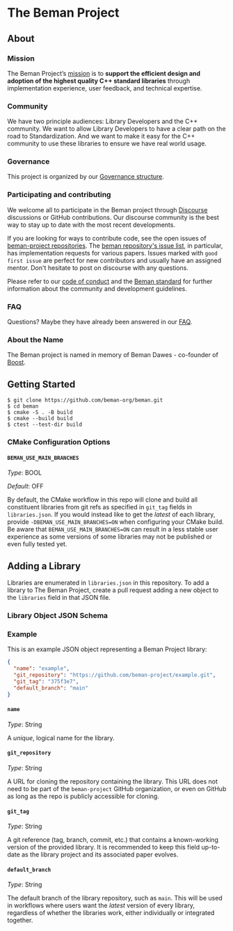 <!--
SPDX-License-Identifier: Apache-2.0 WITH LLVM-exception
-->

# The Beman Project

## About

### Mission

The Beman Project’s [mission](docs/MISSION_STATEMENT.md) is to **support the efficient design and adoption of the highest quality C++ standard libraries** through implementation experience, user feedback, and technical expertise.

### Community

We have two principle audiences: Library Developers and the C++ community.  We want to allow Library Developers to have a clear path on the road to Standardization.  And we want to make it easy for the C++ community to use these libraries to ensure we have real world usage.

### Governance

This project is organized by our [Governance structure](docs/GOVERNANCE.md).

### Participating and contributing

We welcome all to participate in the Beman project through 
[Discourse](https://discourse.boost.org/t/welcome-to-beman-project-development/3) discussions or GitHub contributions. Our discourse community is the best way to stay up to
date with the most recent developments.

If you are looking for ways to contribute code, see the open issues of [beman-project repositories](https://github.com/orgs/beman-project/repositories). The [beman repository's issue list](https://github.com/beman-project/beman/issues), in particular, has implementation requests for various papers. Issues marked with `good first issue` are perfect for new
contributors and usually have an assigned mentor. Don't hesitate to post on discourse with any questions.

Please refer to our [code of conduct](/docs/CODE_OF_CONDUCT.md) and the
[Beman standard](/docs/BEMAN_STANDARD.md) for further information about the community and
development guidelines.

### FAQ

Questions? Maybe they have already been answered in our [FAQ](docs/FAQ.md).

### About the Name

The Beman project is named in memory of Beman Dawes - co-founder of [Boost](https://www.boost.org).

## Getting Started

```
$ git clone https://github.com/beman-org/beman.git
$ cd beman
$ cmake -S . -B build
$ cmake --build build
$ ctest --test-dir build
```

### CMake Configuration Options

#### `BEMAN_USE_MAIN_BRANCHES`

*Type*: BOOL

*Default*: OFF

By default, the CMake workflow in this repo will clone and build all constituent libraries from git refs as specified in `git_tag` fields in `libraries.json`. If you would instead like to get the *latest* of each library, provide `-DBEMAN_USE_MAIN_BRANCHES=ON` when configuring your CMake build. Be aware that `BEMAN_USE_MAIN_BRANCHES=ON` can result in a less stable user experience as some versions of some libraries may not be published or even fully tested yet.

## Adding a Library

Libraries are enumerated in `libraries.json` in this repository. To add a library to The Beman Project, create a pull request adding a new object to the `libraries` field in that JSON file.

### Library Object JSON Schema

### Example

This is an example JSON object representing a Beman Project library:

```json
{
  "name": "example",
  "git_repository": "https://github.com/beman-project/example.git",
  "git_tag": "375f3e7",
  "default_branch": "main"
}
```

#### `name`

*Type*: String

A *unique*, logical name for the library.

#### `git_repository`

*Type*: String

A URL for cloning the repository containing the library. This URL does not need to be part of the `beman-project` GitHub organization, or even on GitHub as long as the repo is publicly accessible for cloning.

#### `git_tag`

*Type*: String

A git reference (tag, branch, commit, etc.) that contains a known-working version of the provided library. It is recommended to keep this field up-to-date as the library project and its associated paper evolves.

#### `default_branch`

*Type*: String

The default branch of the library repository, such as `main`. This will be used in workflows where users want the *latest* version of every library, regardless of whether the libraries work, either individually or integrated together.

